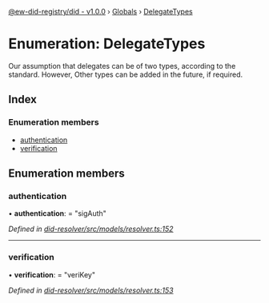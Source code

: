 [@ew-did-registry/did - v1.0.0](../README.md) › [Globals](../globals.md) › [DelegateTypes](delegatetypes.md)

# Enumeration: DelegateTypes

Our assumption that delegates can be of two types, according to the standard. However,
Other types can be added in the future, if required.

## Index

### Enumeration members

* [authentication](delegatetypes.md#authentication)
* [verification](delegatetypes.md#verification)

## Enumeration members

###  authentication

• **authentication**: = "sigAuth"

*Defined in [did-resolver/src/models/resolver.ts:152](https://github.com/energywebfoundation/ew-did-registry/blob/1ed60e5/packages/did-resolver/src/models/resolver.ts#L152)*

___

###  verification

• **verification**: = "veriKey"

*Defined in [did-resolver/src/models/resolver.ts:153](https://github.com/energywebfoundation/ew-did-registry/blob/1ed60e5/packages/did-resolver/src/models/resolver.ts#L153)*
